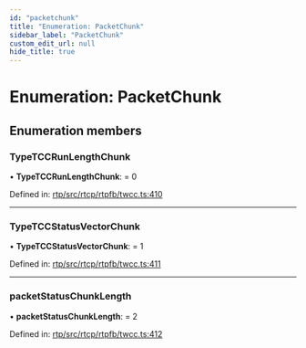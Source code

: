 ```yaml
---
id: "packetchunk"
title: "Enumeration: PacketChunk"
sidebar_label: "PacketChunk"
custom_edit_url: null
hide_title: true
---
```


# Enumeration: PacketChunk

## Enumeration members

### TypeTCCRunLengthChunk

• **TypeTCCRunLengthChunk**: = 0

Defined in: [rtp/src/rtcp/rtpfb/twcc.ts:410](https://github.com/shinyoshiaki/werift-webrtc/blob/9b1b713/packages/rtp/src/rtcp/rtpfb/twcc.ts#L410)

___

### TypeTCCStatusVectorChunk

• **TypeTCCStatusVectorChunk**: = 1

Defined in: [rtp/src/rtcp/rtpfb/twcc.ts:411](https://github.com/shinyoshiaki/werift-webrtc/blob/9b1b713/packages/rtp/src/rtcp/rtpfb/twcc.ts#L411)

___

### packetStatusChunkLength

• **packetStatusChunkLength**: = 2

Defined in: [rtp/src/rtcp/rtpfb/twcc.ts:412](https://github.com/shinyoshiaki/werift-webrtc/blob/9b1b713/packages/rtp/src/rtcp/rtpfb/twcc.ts#L412)
